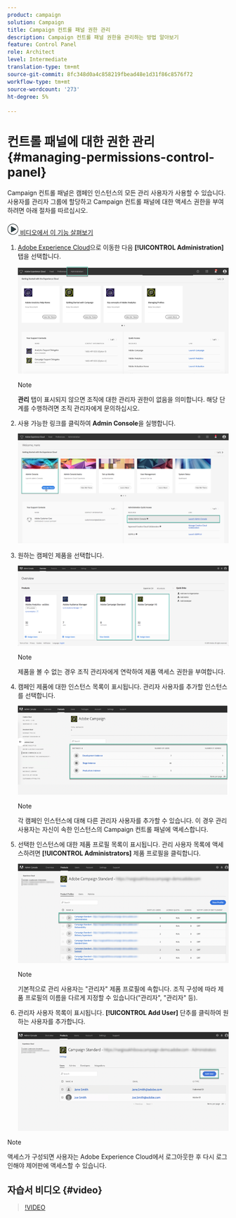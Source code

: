 ```yaml
---
product: campaign
solution: Campaign
title: Campaign 컨트롤 패널 권한 관리
description: Campaign 컨트롤 패널 권한을 관리하는 방법 알아보기
feature: Control Panel
role: Architect
level: Intermediate
translation-type: tm+mt
source-git-commit: 8fc348d0a4c858219fbead48e1d31f86c8576f72
workflow-type: tm+mt
source-wordcount: '273'
ht-degree: 5%

---
```



# 컨트롤 패널에 대한 권한 관리 {#managing-permissions-control-panel}

Campaign 컨트롤 패널은 캠페인 인스턴스의 모든 관리 사용자가 사용할 수 있습니다. 사용자를 관리자 그룹에 할당하고 Campaign 컨트롤 패널에 대한 액세스 권한을 부여하려면 아래 절차를 따르십시오.

![](assets/do-not-localize/how-to-video.png)[ 비디오에서 이 기능 살펴보기](../../discover/using/managing-permissions.md#video)

1. [Adobe Experience Cloud](https://experiencecloud.adobe.com/)으로 이동한 다음 **[!UICONTROL Administration]** 탭을 선택합니다.

   ![](assets/do-not-localize/control_panel_add_user1.png)

   >[!NOTE]
   >
   ><b>관리</b> 탭이 표시되지 않으면 조직에 대한 관리자 권한이 없음을 의미합니다. 해당 단계를 수행하려면 조직 관리자에게 문의하십시오.

1. 사용 가능한 링크를 클릭하여 **Admin Console**&#x200B;을 실행합니다.

   ![](assets/do-not-localize/control_panel_admin1.png)

1. 원하는 캠페인 제품을 선택합니다.

   ![](assets/do-not-localize/control_panel_add_user3.png)

   >[!NOTE]
   >
   >제품을 볼 수 없는 경우 조직 관리자에게 연락하여 제품 액세스 권한을 부여합니다.

1. 캠페인 제품에 대한 인스턴스 목록이 표시됩니다. 관리자 사용자를 추가할 인스턴스를 선택합니다.

   ![](assets/do-not-localize/control_panel_add_user4.png)

   >[!NOTE]
   >
   >각 캠페인 인스턴스에 대해 다른 관리자 사용자를 추가할 수 있습니다. 이 경우 관리 사용자는 자신이 속한 인스턴스의 Campaign 컨트롤 패널에 액세스합니다.

1. 선택한 인스턴스에 대한 제품 프로필 목록이 표시됩니다. 관리 사용자 목록에 액세스하려면 **[!UICONTROL Administrators]** 제품 프로필을 클릭합니다.

   ![](assets/do-not-localize/control_panel_add_user_5.png)

   >[!NOTE]
   >
   >기본적으로 관리 사용자는 &quot;관리자&quot; 제품 프로필에 속합니다. 조직 구성에 따라 제품 프로필의 이름을 다르게 지정할 수 있습니다(&quot;관리자&quot;, &quot;관리자&quot; 등).

1. 관리자 사용자 목록이 표시됩니다. **[!UICONTROL Add User]** 단추를 클릭하여 원하는 사용자를 추가합니다.

   ![](assets/do-not-localize/control_panel_add_user_6.png)

>[!NOTE]
>
>액세스가 구성되면 사용자는 Adobe Experience Cloud에서 로그아웃한 후 다시 로그인해야 제어판에 액세스할 수 있습니다.

## 자습서 비디오 {#video}

>[!VIDEO](https://video.tv.adobe.com/v/27147?quality=12)
